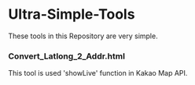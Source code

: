 # Ultra-Simple-Tools
These tools in this Repository are very simple.      
### Convert_Latlong_2_Addr.html
This tool is used 'showLive' function in Kakao Map API.
